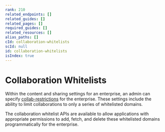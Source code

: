 ```yaml
---
rank: 210
related_endpoints: []
related_guides: []
related_pages: []
required_guides: []
related_resources: []
alias_paths: []
cId: collaboration-whitelists
scId: null
id: collaboration-whitelists
isIndex: true
---
```

# Collaboration Whitelists

Within the content and sharing settings for an enterprise, an admin can specify
[collab-restrictions][collab-restrictions] for the enterprise. These
settings include the ability to limit collaborations to only a series of
whitelisted domains.

The collaboration whitelist APIs are available to allow applications with
appropriate permissions to add, fetch, and delete these whitelisted domains
programmatically for the enterprise.

[collab-restrictions]: https://community.box.com/t5/How-to-Guides-for-Admins/Content-and-sharing-settings-for-your-enterprise/ta-p/174#toc-hId--670854033
